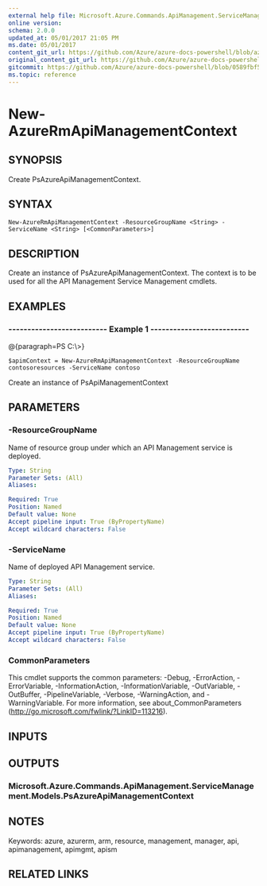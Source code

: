 ```yaml
---
external help file: Microsoft.Azure.Commands.ApiManagement.ServiceManagement.dll-Help.xml
online version:
schema: 2.0.0
updated_at: 05/01/2017 21:05 PM
ms.date: 05/01/2017
content_git_url: https://github.com/Azure/azure-docs-powershell/blob/azurestack/azureps-cmdlets-docs/ResourceManager/AzureRM.ApiManagement/v1.0.4.3/New-AzureRmApiManagementContext.md
original_content_git_url: https://github.com/Azure/azure-docs-powershell/blob/azurestack/azureps-cmdlets-docs/ResourceManager/AzureRM.ApiManagement/v1.0.4.3/New-AzureRmApiManagementContext.md
gitcommit: https://github.com/Azure/azure-docs-powershell/blob/0589fbf53d27e39e0cf445261d29c64fb0859d62
ms.topic: reference
---
```


# New-AzureRmApiManagementContext

## SYNOPSIS
Create PsAzureApiManagementContext.

## SYNTAX

```
New-AzureRmApiManagementContext -ResourceGroupName <String> -ServiceName <String> [<CommonParameters>]
```

## DESCRIPTION
Create an instance of PsAzureApiManagementContext.
The context is to be used for all the API Management Service Management cmdlets.

## EXAMPLES

### --------------------------  Example 1  --------------------------
@{paragraph=PS C:\\\>}





```
$apimContext = New-AzureRmApiManagementContext -ResourceGroupName contosoresources -ServiceName contoso
```

Create an instance of PsApiManagementContext

## PARAMETERS

### -ResourceGroupName
Name of resource group under which an API Management service is deployed.

```yaml
Type: String
Parameter Sets: (All)
Aliases: 

Required: True
Position: Named
Default value: None
Accept pipeline input: True (ByPropertyName)
Accept wildcard characters: False
```

### -ServiceName
Name of deployed API Management service.

```yaml
Type: String
Parameter Sets: (All)
Aliases: 

Required: True
Position: Named
Default value: None
Accept pipeline input: True (ByPropertyName)
Accept wildcard characters: False
```

### CommonParameters
This cmdlet supports the common parameters: -Debug, -ErrorAction, -ErrorVariable, -InformationAction, -InformationVariable, -OutVariable, -OutBuffer, -PipelineVariable, -Verbose, -WarningAction, and -WarningVariable. For more information, see about_CommonParameters (http://go.microsoft.com/fwlink/?LinkID=113216).

## INPUTS

## OUTPUTS

### Microsoft.Azure.Commands.ApiManagement.ServiceManagement.Models.PsAzureApiManagementContext

## NOTES
Keywords: azure, azurerm, arm, resource, management, manager, api, apimanagement, apimgmt, apism

## RELATED LINKS

